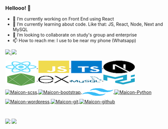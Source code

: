 ### Hellooo! 👋



- 🔭 I’m currently working on Front End using React
- 🌱 I’m currently learning about code. Like that: JS, React, Node, Next and MySQL
- 👯 I’m looking to collaborate on study's group and enterprise
- 📫 How to reach me: I use to be near my phone (Whatsapp)
<div>
  <a href="">
  <img height="180em" src="https://github-readme-stats.vercel.app/api?username=borbabeats&theme=nord&show_icons=true&hide_border=true"/>
  <img height="180em" src="https://github-readme-stats.vercel.app/api/top-langs/?username=borbabeats&theme=nord&layout=compact&langs_count=6&hide_border=true"/>
</div>
<div style='display: inline_block'><br>
    <img align='center' alt='Maicon-react' height='40' width='100' src="https://github.com/devicons/devicon/blob/master/icons/react/react-original.svg" />
    <img align='center' alt='Maicon-JS' height='40' width='100' src="https://github.com/devicons/devicon/blob/master/icons/javascript/javascript-plain.svg" />
    <img align='center' alt='Maicon-TS' height='40' width='100' src="https://github.com/devicons/devicon/blob/master/icons/typescript/typescript-plain.svg" />
    <img align='center' alt='Maicon-NextJS' height='40' width='100' src="https://github.com/devicons/devicon/blob/master/icons/nextjs/nextjs-plain.svg" />
    <img align='center' alt='Maicon-Node' height='40' width='100' src="https://github.com/devicons/devicon/blob/master/icons/nodejs/nodejs-plain.svg" />
    <img align='center' alt='Maicon-Express' height='40' width='100' src="https://github.com/devicons/devicon/blob/master/icons/express/express-original.svg" />
    <img align='center' alt='Maicon-mysql' height='40' width='100' src="https://github.com/devicons/devicon/blob/master/icons/mysql/mysql-plain-wordmark.svg" />
    <img align='center' alt='Maicon-MUI' height='40' width='100' src="https://github.com/devicons/devicon/blob/master/icons/materialui/materialui-plain.svg" />
    <img align='center' alt='Maicon-scss' height='40' width='80' src="https://cdn.jsdelivr.net/gh/devicons/devicon/icons/sass/sass-original.svg" />
    <img align='center' alt='Maicon-bootstrap' height='40' width='80' src="https://cdn.jsdelivr.net/gh/devicons/devicon/icons/bootstrap/bootstrap-plain-wordmark.svg" />
    <img align='center' alt='Maicon-Tailwind' height='40' width='100' src="https://github.com/devicons/devicon/blob/master/icons/tailwindcss/tailwindcss-original.svg" />
    <img align='center' alt='Maicon-Python' height='40' width='90' src="https://cdn.jsdelivr.net/gh/devicons/devicon/icons/python/python-original-wordmark.svg" />
    <img align='center' alt='Maicon-wordpress' height='40' width='80' src="https://cdn.jsdelivr.net/gh/devicons/devicon/icons/wordpress/wordpress-original.svg" />
    <img align='center' alt='Maicon-git' height='40' width='80' src="https://cdn.jsdelivr.net/gh/devicons/devicon/icons/git/git-original.svg" />
    <img align='center' alt='Maicon-github' height='40' width='80' src="https://cdn.jsdelivr.net/gh/devicons/devicon/icons/github/github-original.svg" />
          
          
          
          
</div>

  
##     

<div style='display: inline_block'><br>
  <a href="https://www.linkedin.com/in/maicon-borba-2aa47a5a/" target='blank'><img src='https://img.shields.io/badge/LinkedIn-0077B5?style=for-the-badge&logo=linkedin&logoColor=white' target='_blank'></a>
  <a href="mailto:maiconbsconceicao@gmail.com" target='blank'><img src='https://img.shields.io/badge/Gmail-D14836?style=for-the-badge&logo=gmail&logoColor=white' target='_blank'></a>

